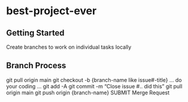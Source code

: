 # best-project-ever

## Getting Started
Create branches to work on individual tasks locally

## Branch Process

git pull origin main
git checkout -b {branch-name like issue#-title}
… do your coding …
git add -A
git commit -m “Close issue #.. did this”
git pull origin main
git push origin {branch-name}
SUBMIT Merge Request

